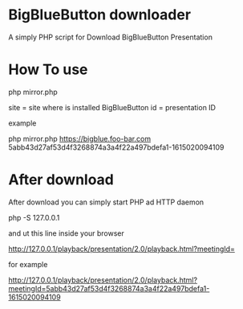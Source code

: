 # BigBlueButton downloader
A simply PHP script for Download BigBlueButton Presentation

# How To use

php mirror.php <site> <presentation id>
  
site = site where is installed BigBlueButton
id = presentation ID

example

php mirror.php https://bigblue.foo-bar.com 5abb43d27af53d4f3268874a3a4f22a497bdefa1-1615020094109

# After download

After download you can simply start PHP ad HTTP daemon

php -S 127.0.0.1

and ut this line inside your browser

http://127.0.0.1/playback/presentation/2.0/playback.html?meetingId=<presentation id>
  
for example

http://127.0.0.1/playback/presentation/2.0/playback.html?meetingId=5abb43d27af53d4f3268874a3a4f22a497bdefa1-1615020094109

